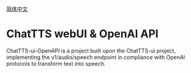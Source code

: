 
[简体中文](README.md) 

# ChatTTS webUI & OpenAI API 

ChatTTS-ui-OpenAPI is a project built upon the ChatTTS-ui project, implementing the v1/audio/speech endpoint in compliance with OpenAI protocols to transform text into speech.
